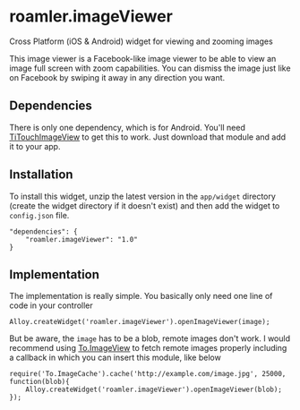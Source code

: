 # roamler.imageViewer
Cross Platform (iOS &amp; Android) widget for viewing and zooming images

This image viewer is a Facebook-like image viewer to be able to view an image full screen with zoom capabilities. You can dismiss the image just like on Facebook by swiping it away in any direction you want.

## Dependencies
There is only one dependency, which is for Android. You'll need [TiTouchImageView](https://github.com/iotashan/TiTouchImageView) to get this to work. Just download that module and add it to your app.

## Installation

To install this widget, unzip the latest version in the `app/widget` directory (create the widget directory if it doesn't exist) and then add the widget to `config.json` file.

    "dependencies": {
        "roamler.imageViewer": "1.0"
    }


## Implementation

The implementation is really simple. You basically only need one line of code in your controller

    Alloy.createWidget('roamler.imageViewer').openImageViewer(image);

But be aware, the `image` has to be a blob, remote images don't work. I would recommend using [To.ImageView](https://github.com/Topener/To.ImageCache) to fetch remote images properly including a callback in which you can insert this module, like below

    require('To.ImageCache').cache('http://example.com/image.jpg', 25000, function(blob){
        Alloy.createWidget('roamler.imageViewer').openImageViewer(blob);
    });
